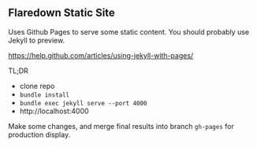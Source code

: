 Flaredown Static Site
---

Uses Github Pages to serve some static content. You should probably use Jekyll to preview.

https://help.github.com/articles/using-jekyll-with-pages/

TL;DR

- clone repo
- `bundle install`
- `bundle exec jekyll serve --port 4000`
- http://localhost:4000

Make some changes, and merge final results into branch `gh-pages` for production display.